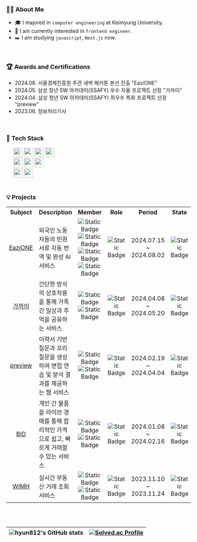 ### 🙋‍♂️ About Me

- 🎓 I majored in `computer engineering` at Keimyung University.
- 🎯 I am currently interested in `frontend engineer`.
- ✒️ I am studying `javascript`, `Next.js` now.

<br/>

### 🏆 Awards and Certifications

- 2024.08. 서울경제진흥원 주관 새싹 해커톤 본선 진출 "EaziONE"
- 2024.05. 삼성 청년 SW 아카데미(SSAFY) 우수 자율 프로젝트 선정 "가까이"
- 2024.04. 삼성 청년 SW 아카데미(SSAFY) 최우수 특화 프로젝트 선정 "preview"
- 2023.06. 정보처리기사

<br/>

### 🦾 Tech Stack

<div style="margin-left:20px">
    <img style="height:25px" src="https://img.shields.io/badge/html5-E34F26?style=for-the-badge&logo=html5&logoColor=white"> 
    <img style="height:25px" src="https://img.shields.io/badge/css-1572B6?style=for-the-badge&logo=css3&logoColor=white"> 
    <img style="height:25px" src="https://img.shields.io/badge/javascript-F7DF1E?style=for-the-badge&logo=javascript&logoColor=black"> 
    <img style="height:25px" src="https://img.shields.io/badge/typescript-3178C6?style=for-the-badge&logo=typescript&logoColor=white">
    <br>
    <img style="height:25px" src="https://img.shields.io/badge/react-61DAFB?style=for-the-badge&logo=react&logoColor=black"> 
    <img style="height:25px" src="https://img.shields.io/badge/vue.js-4FC08D?style=for-the-badge&logo=Vue.js&logoColor=white">
    <img style="height:25px" src="https://img.shields.io/badge/React_query-FF4154?style=for-the-badge&logo=reactquery&logoColor=white">
    <br>
    <img style="height:25px" src="https://img.shields.io/badge/tailwind css-06B6D4?style=for-the-badge&logo=tailwindcss&logoColor=white">
    <img style="height:25px" src="https://img.shields.io/badge/styled component-DB7093?style=for-the-badge&logo=styledcomponents&logoColor=white"> 
</div>

<br/>

### 💡 Projects

<table >
  <tr>
    <th style="text-align: center" width="10%">Subject</th>
    <th style="text-align: center" width="34%">Description</th>
    <th style="text-align: center" width="10%">Member</th>
    <th style="text-align: center" width="10%">Role</th>
    <th style="text-align: center" width="25%">Period</th>
    <th style="text-align: center" width="11%">State</th>
  </tr>
  <tr>
    <td style="text-align: center"><a href="https://github.com/sesac-dev/eazione-front">EaziONE</a></td>
    <td>외국인 노동자들의 민원 서류 자동 번역 및 완성 AI 서비스</td>
    <td style="text-align: center">
      <img alt="Static Badge" src="https://img.shields.io/badge/PM_1-FF204E">
      <img alt="Static Badge" src="https://img.shields.io/badge/designer_1-B6FFFA">
      <img alt="Static Badge" src="https://img.shields.io/badge/frontend%201-C65BCF">
      <img alt="Static Badge" src="https://img.shields.io/badge/backend%202-10439F">
    </td>
    <td style="text-align: center">
      <img alt="Static Badge" src="https://img.shields.io/badge/frontend%20-C65BCF">
    </td>
    <td style="text-align: center">2024.07.15 ~ 2024.08.02</td>
    <td style="text-align: center">
      <img alt="Static Badge" src="https://img.shields.io/badge/COMPLETE-5BBCFF">
    </td>
  </tr>
  <tr>
    <td style="text-align: center"><a href="https://github.com/TeamAbbboo/nearby">가까이</a></td>
    <td>간단한 방식의 상호작용을 통해 가족 간 일상과 추억을 공유하는 서비스</td>
    <td style="text-align: center">
      <img alt="Static Badge" src="https://img.shields.io/badge/frontend%203-C65BCF">
      <img alt="Static Badge" src="https://img.shields.io/badge/backend%203-10439F">
    </td>
    <td style="text-align: center">
      <img alt="Static Badge" src="https://img.shields.io/badge/frontend%20-C65BCF">
    </td>
    <td style="text-align: center">2024.04.08 ~ 2024.05.20</td>
    <td style="text-align: center">
      <img alt="Static Badge" src="https://img.shields.io/badge/COMPLETE-5BBCFF">
    </td>
  </tr>
   <tr>
    <td style="text-align: center"><a href="https://github.com/d102-preview/preview">preview</a></td>
    <td>이력서 기반 질문과 꼬리질문을 생성하여 면접 연습 및 분석 결과를 제공하는 웹 서비스</td>
    <td style="text-align: center">
      <img alt="Static Badge" src="https://img.shields.io/badge/frontend%203-C65BCF">
      <img alt="Static Badge" src="https://img.shields.io/badge/backend%203-10439F">
    </td>
    <td style="text-align: center">
      <img alt="Static Badge" src="https://img.shields.io/badge/frontend%20-C65BCF">
    </td>
    <td style="text-align: center">2024.02.19 ~ 2024.04.04</td>
    <td style="text-align: center">
      <img alt="Static Badge" src="https://img.shields.io/badge/COMPLETE-5BBCFF">
    </td>
  </tr>
   <tr>
    <td style="text-align: center"><a href="https://github.com/Team928/BID">BID</a></td>
    <td>개인 간 물품을 라이브 경매를 통해 합리적인 가격으로 쉽고, 빠르게 거래할 수 있는 서비스</td>
    <td style="text-align: center">
      <img alt="Static Badge" src="https://img.shields.io/badge/frontend%203-C65BCF">
      <img alt="Static Badge" src="https://img.shields.io/badge/backend%203-10439F">
    </td>
    <td style="text-align: center">
      <img alt="Static Badge" src="https://img.shields.io/badge/frontend%20-C65BCF">
    </td>
    <td style="text-align: center">2024.01.08 ~ 2024.02.16</td>
    <td style="text-align: center">
      <img alt="Static Badge" src="https://img.shields.io/badge/COMPLETE-5BBCFF">
    </td>
  </tr>
  <tr>
    <td style="text-align: center"><a href="https://github.com/cheesecat47/whereismyhome-final">WIMH</a></td>
    <td>실시간 부동산 거래 조회 서비스</td>
    <td style="text-align: center">
      <img alt="Static Badge" src="https://img.shields.io/badge/frontend%201-C65BCF">
      <img alt="Static Badge" src="https://img.shields.io/badge/backend%201-10439F">
    </td>
    <td style="text-align: center">
      <img alt="Static Badge" src="https://img.shields.io/badge/frontend%20-C65BCF">
    </td>
    <td style="text-align: center">2023.11.10 ~ 2023.11.24</td>
    <td style="text-align: center">
      <img alt="Static Badge" src="https://img.shields.io/badge/COMPLETE-5BBCFF">
    </td>
  </tr>
</table>

<br/>
<br/>

| <img src="https://github-readme-stats.vercel.app/api?username=hyun812&show_icons=true&theme=dracula" alt="hyun812's GitHub stats"  /> | [<img src="https://mazassumnida.wtf/api/generate_badge?boj=yu05279" alt="Solved.ac Profile"/>](https://solved.ac/yu05279) |
| ------------------------------------------------------------------------------------------------------------------------------------- | ------------------------------------------------------------------------------------------------------------------------- |
